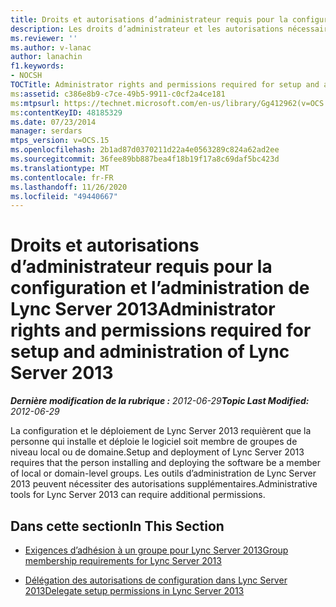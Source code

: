 ```yaml
---
title: Droits et autorisations d’administrateur requis pour la configuration et l’administration
description: Les droits d’administrateur et les autorisations nécessaires pour l’installation et l’administration ;
ms.reviewer: ''
ms.author: v-lanac
author: lanachin
f1.keywords:
- NOCSH
TOCTitle: Administrator rights and permissions required for setup and administration
ms:assetid: c386e8b9-c7ce-49b5-9911-c0cf2a4ce181
ms:mtpsurl: https://technet.microsoft.com/en-us/library/Gg412962(v=OCS.15)
ms:contentKeyID: 48185329
ms.date: 07/23/2014
manager: serdars
mtps_version: v=OCS.15
ms.openlocfilehash: 2b1ad87d0370211d22a4e0563289c824a62ad2ee
ms.sourcegitcommit: 36fee89bb887bea4f18b19f17a8c69daf5bc423d
ms.translationtype: MT
ms.contentlocale: fr-FR
ms.lasthandoff: 11/26/2020
ms.locfileid: "49440667"
---
```

# <a name="administrator-rights-and-permissions-required-for-setup-and-administration-of-lync-server-2013"></a><span data-ttu-id="15de9-103">Droits et autorisations d’administrateur requis pour la configuration et l’administration de Lync Server 2013</span><span class="sxs-lookup"><span data-stu-id="15de9-103">Administrator rights and permissions required for setup and administration of Lync Server 2013</span></span>

<div data-xmlns="http://www.w3.org/1999/xhtml">

<div class="topic" data-xmlns="http://www.w3.org/1999/xhtml" data-msxsl="urn:schemas-microsoft-com:xslt" data-cs="https://msdn.microsoft.com/">

<div data-asp="https://msdn2.microsoft.com/asp">



</div>

<div id="mainSection">

<div id="mainBody"><span data-ttu-id="15de9-104">

<span> </span></span><span class="sxs-lookup"><span data-stu-id="15de9-104">

<span> </span></span></span>

<span data-ttu-id="15de9-105">_**Dernière modification de la rubrique :** 2012-06-29_</span><span class="sxs-lookup"><span data-stu-id="15de9-105">_**Topic Last Modified:** 2012-06-29_</span></span>

<span data-ttu-id="15de9-106">La configuration et le déploiement de Lync Server 2013 requièrent que la personne qui installe et déploie le logiciel soit membre de groupes de niveau local ou de domaine.</span><span class="sxs-lookup"><span data-stu-id="15de9-106">Setup and deployment of Lync Server 2013 requires that the person installing and deploying the software be a member of local or domain-level groups.</span></span> <span data-ttu-id="15de9-107">Les outils d’administration de Lync Server 2013 peuvent nécessiter des autorisations supplémentaires.</span><span class="sxs-lookup"><span data-stu-id="15de9-107">Administrative tools for Lync Server 2013 can require additional permissions.</span></span>

<div>

## <a name="in-this-section"></a><span data-ttu-id="15de9-108">Dans cette section</span><span class="sxs-lookup"><span data-stu-id="15de9-108">In This Section</span></span>

  - [<span data-ttu-id="15de9-109">Exigences d’adhésion à un groupe pour Lync Server 2013</span><span class="sxs-lookup"><span data-stu-id="15de9-109">Group membership requirements for Lync Server 2013</span></span>](lync-server-2013-group-membership-requirements.md)

  - [<span data-ttu-id="15de9-110">Délégation des autorisations de configuration dans Lync Server 2013</span><span class="sxs-lookup"><span data-stu-id="15de9-110">Delegate setup permissions in Lync Server 2013</span></span>](lync-server-2013-delegate-setup-permissions.md)

<span data-ttu-id="15de9-111"></div>

</div>

<span> </span>

</div>

</div>

</span><span class="sxs-lookup"><span data-stu-id="15de9-111"></div>

</div>

<span> </span>

</div>

</div>

</span></span></div>

